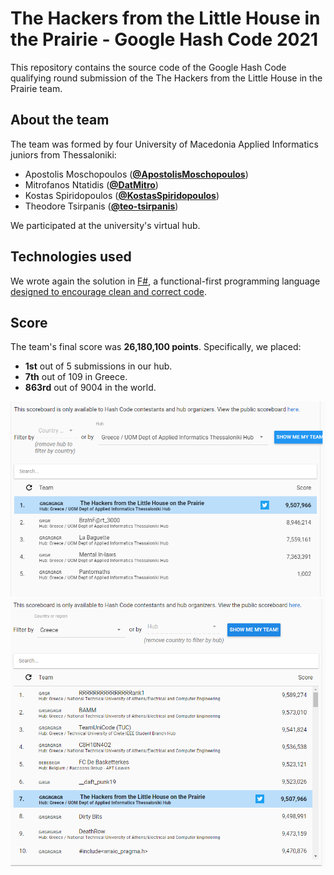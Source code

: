 # The Hackers from the Little House in the Prairie - Google Hash Code 2021

This repository contains the source code of the Google Hash Code qualifying round submission of the The Hackers from the Little House in the Prairie team.

## About the team

The team was formed by four University of Macedonia Applied Informatics juniors from Thessaloniki:

* Apostolis Moschopoulos ([__@ApostolisMoschopoulos__](https://github.com/ApostolisMoschopoulos))
* Mitrofanos Ntatidis ([__@DatMitro__](https://github.com/DatMitro))
* Kostas Spiridopoulos ([__@KostasSpiridopoulos__](https://github.com/KostasSpiridopoulos))
* Theodore Tsirpanis ([__@teo-tsirpanis__](https://github.com/teo-tsirpanis))

We participated at the university's virtual hub.

## Technologies used

We wrote again the solution in [F#](https://fsharp.org), a functional-first programming language [designed to encourage clean and correct code](http://fpbridge.co.uk).

## Score

The team's final score was __26,180,100 points__. Specifically, we placed:

* __1st__ out of 5 submissions in our hub.
* __7th__ out of 109 in Greece.
* __863rd__ out of 9004 in the world.

![University of Macedonia hub placements](img/uom_hub.png)
![Greece placements](img/greece.png)
